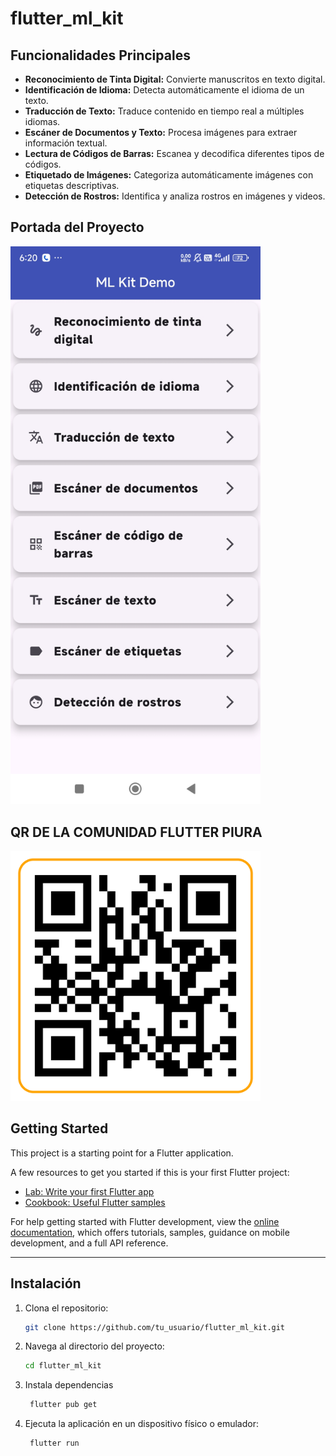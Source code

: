 # flutter_ml_kit  

## Funcionalidades Principales  
- **Reconocimiento de Tinta Digital:** Convierte manuscritos en texto digital.  
- **Identificación de Idioma:** Detecta automáticamente el idioma de un texto.  
- **Traducción de Texto:** Traduce contenido en tiempo real a múltiples idiomas.  
- **Escáner de Documentos y Texto:** Procesa imágenes para extraer información textual.  
- **Lectura de Códigos de Barras:** Escanea y decodifica diferentes tipos de códigos.  
- **Etiquetado de Imágenes:** Categoriza automáticamente imágenes con etiquetas descriptivas.  
- **Detección de Rostros:** Identifica y analiza rostros en imágenes y videos. 

## Portada del Proyecto  
<img src="assets/ml_kit_cover.png" alt="Portada del Proyecto" width="400"/>

## QR DE LA COMUNIDAD FLUTTER PIURA  
<img src="assets/comunidad.png" alt="QR DE LA COMUNIDAD FLUTTER PIURA" width="400"/>

## Getting Started  
This project is a starting point for a Flutter application.

A few resources to get you started if this is your first Flutter project:  
- [Lab: Write your first Flutter app](https://docs.flutter.dev/get-started/codelab)  
- [Cookbook: Useful Flutter samples](https://docs.flutter.dev/cookbook)  

For help getting started with Flutter development, view the [online documentation](https://docs.flutter.dev), which offers tutorials, samples, guidance on mobile development, and a full API reference.

--- 

## Instalación  
1. Clona el repositorio:  
   ```bash
   git clone https://github.com/tu_usuario/flutter_ml_kit.git

2. Navega al directorio del proyecto:
   ```bash
   cd flutter_ml_kit

3. Instala dependencias
   ```bash
    flutter pub get

4. Ejecuta la aplicación en un dispositivo físico o emulador:
   ```bash
    flutter run


